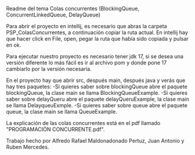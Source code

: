 Readme del tema Colas concurrentes (BlockingQueue, ConcurrentLinkedQueue, DelayQueue)

Para abrir el proyecto en intellij, es necesario que abras la carpeta PSP_ColasConcurrentes, a continuación copiar la ruta actual. En intellij hay que hacer click en File, open, pegar la ruta que había sido copiada y pulsar en ok.

Para ejecutar nuestro proyecto es necesario tener jdk 17, si se desea una versión diferente lo más fácil es ir al archivo pom y donde pone 17 cambiarlo por la versión necesaria.

En el proyecto hay que abrir src, después main, después java y verás que hay tres paquetes:
-Si quieres saber sobre blockingQueue abre el paquete blockingQueue, la clase main se llama BlockingQueueExample.
-Si quieres saber sobre delayQueru abre el paquete delayQueruExample, la clase main se llama DelayqueuExmple.
-Si quieres saber sobre queue abre el paquete queue, la clase main se llama QueueExample.

La explicación de las colas concurrentes está en el pdf llamado "PROGRAMACIÓN CONCURRENTE.pdf".

Trabajo hecho por Alfredo Rafael Maldonadonado Pertuz, Juan Antonio y Ruben Mercedes.
